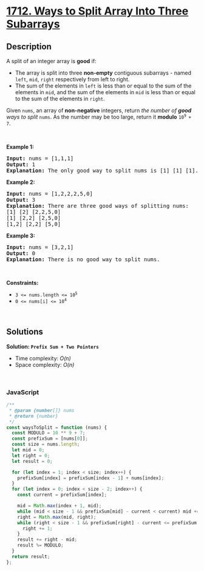 # [1712. Ways to Split Array Into Three Subarrays](https://leetcode.com/problems/ways-to-split-array-into-three-subarrays)

## Description

<div class="xFUwe" data-track-load="description_content"><p>A split of an integer array is <strong>good</strong> if:</p>

<ul>
	<li>The array is split into three <strong>non-empty</strong> contiguous subarrays - named <code>left</code>, <code>mid</code>, <code>right</code> respectively from left to right.</li>
	<li>The sum of the elements in <code>left</code> is less than or equal to the sum of the elements in <code>mid</code>, and the sum of the elements in <code>mid</code> is less than or equal to the sum of the elements in <code>right</code>.</li>
</ul>

<p>Given <code>nums</code>, an array of <strong>non-negative</strong> integers, return <em>the number of <strong>good</strong> ways to split</em> <code>nums</code>. As the number may be too large, return it <strong>modulo</strong> <code>10<sup>9 </sup>+ 7</code>.</p>

<p>&nbsp;</p>
<p><strong class="example">Example 1:</strong></p>

<pre><strong>Input:</strong> nums = [1,1,1]
<strong>Output:</strong> 1
<strong>Explanation:</strong> The only good way to split nums is [1] [1] [1].</pre>

<p><strong class="example">Example 2:</strong></p>

<pre><strong>Input:</strong> nums = [1,2,2,2,5,0]
<strong>Output:</strong> 3
<strong>Explanation:</strong> There are three good ways of splitting nums:
[1] [2] [2,2,5,0]
[1] [2,2] [2,5,0]
[1,2] [2,2] [5,0]
</pre>

<p><strong class="example">Example 3:</strong></p>

<pre><strong>Input:</strong> nums = [3,2,1]
<strong>Output:</strong> 0
<strong>Explanation:</strong> There is no good way to split nums.</pre>

<p>&nbsp;</p>
<p><strong>Constraints:</strong></p>

<ul>
	<li><code>3 &lt;= nums.length &lt;= 10<sup>5</sup></code></li>
	<li><code>0 &lt;= nums[i] &lt;= 10<sup>4</sup></code></li>
</ul>
</div>

<p>&nbsp;</p>

## Solutions

**Solution: `Prefix Sum + Two Pointers`**

- Time complexity: <em>O(n)</em>
- Space complexity: <em>O(n)</em>

<p>&nbsp;</p>

### **JavaScript**

```js
/**
 * @param {number[]} nums
 * @return {number}
 */
const waysToSplit = function (nums) {
  const MODULO = 10 ** 9 + 7;
  const prefixSum = [nums[0]];
  const size = nums.length;
  let mid = 0;
  let right = 0;
  let result = 0;

  for (let index = 1; index < size; index++) {
    prefixSum[index] = prefixSum[index - 1] + nums[index];
  }
  for (let index = 0; index < size - 2; index++) {
    const current = prefixSum[index];

    mid = Math.max(index + 1, mid);
    while (mid < size - 1 && prefixSum[mid] - current < current) mid += 1;
    right = Math.max(mid, right);
    while (right < size - 1 && prefixSum[right] - current <= prefixSum.at(-1) - prefixSum[right]) {
      right += 1;
    }
    result += right - mid;
    result %= MODULO;
  }
  return result;
};
```
